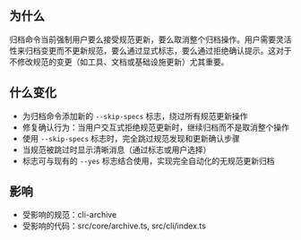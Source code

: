 ## 为什么

归档命令当前强制用户要么接受规范更新，要么取消整个归档操作。用户需要灵活性来归档变更而不更新规范，要么通过显式标志，要么通过拒绝确认提示。这对于不修改规范的变更（如工具、文档或基础设施更新）尤其重要。

## 什么变化

- 为归档命令添加新的 `--skip-specs` 标志，绕过所有规范更新操作
- 修复确认行为：当用户交互式拒绝规范更新时，继续归档而不是取消整个操作
- 使用 `--skip-specs` 标志时，完全跳过规范发现和更新确认步骤
- 当规范被跳过时显示清晰消息（通过标志或用户选择）
- 标志可与现有的 `--yes` 标志结合使用，实现完全自动化的无规范更新归档

## 影响

- 受影响的规范：cli-archive
- 受影响的代码：src/core/archive.ts, src/cli/index.ts